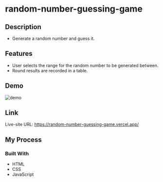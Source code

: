 # random-number-guessing-game

## Description
- Generate a random number and guess it.

## Features
- User selects the range for the random number to be generated between.
- Round results are recorded in a table.

## Demo
![demo](random-number-guessing-game-demo.gif)

## Link
Live-site URL: https://random-number-guessing-game.vercel.app/

## My Process
### Built With
- HTML
- CSS
- JavaScript
